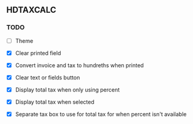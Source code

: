 ## HDTAXCALC

### TODO

- [ ] Theme

- [x] Clear printed field
- [x] Convert invoice and tax to hundreths when printed
- [x] Clear text or fields button
- [x] Display total tax when only using percent
- [x] Display total tax when selected
- [x] Separate tax box to use for total tax for when percent isn't available